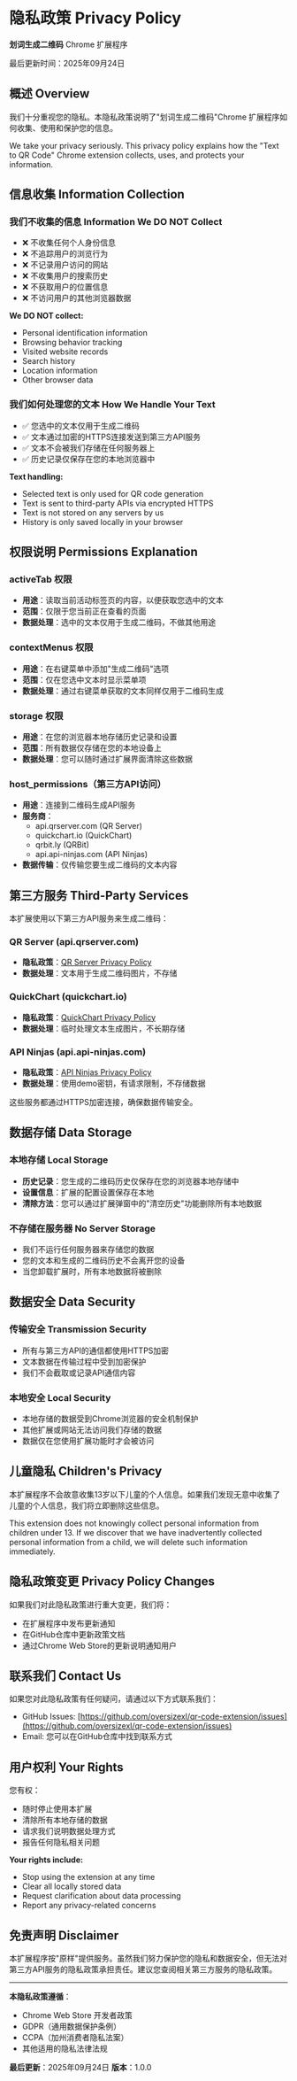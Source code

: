 # 隐私政策 Privacy Policy

**划词生成二维码** Chrome 扩展程序

最后更新时间：2025年09月24日

## 概述 Overview

我们十分重视您的隐私。本隐私政策说明了"划词生成二维码"Chrome 扩展程序如何收集、使用和保护您的信息。

We take your privacy seriously. This privacy policy explains how the "Text to QR Code" Chrome extension collects, uses, and protects your information.

## 信息收集 Information Collection

### 我们不收集的信息 Information We DO NOT Collect

- ❌ 不收集任何个人身份信息
- ❌ 不追踪用户的浏览行为
- ❌ 不记录用户访问的网站
- ❌ 不收集用户的搜索历史
- ❌ 不获取用户的位置信息
- ❌ 不访问用户的其他浏览器数据

**We DO NOT collect:**
- Personal identification information
- Browsing behavior tracking
- Visited website records
- Search history
- Location information
- Other browser data

### 我们如何处理您的文本 How We Handle Your Text

- ✅ 您选中的文本仅用于生成二维码
- ✅ 文本通过加密的HTTPS连接发送到第三方API服务
- ✅ 文本不会被我们存储在任何服务器上
- ✅ 历史记录仅保存在您的本地浏览器中

**Text handling:**
- Selected text is only used for QR code generation
- Text is sent to third-party APIs via encrypted HTTPS
- Text is not stored on any servers by us
- History is only saved locally in your browser

## 权限说明 Permissions Explanation

### activeTab 权限
- **用途**：读取当前活动标签页的内容，以便获取您选中的文本
- **范围**：仅限于您当前正在查看的页面
- **数据处理**：选中的文本仅用于生成二维码，不做其他用途

### contextMenus 权限
- **用途**：在右键菜单中添加"生成二维码"选项
- **范围**：仅在您选中文本时显示菜单项
- **数据处理**：通过右键菜单获取的文本同样仅用于二维码生成

### storage 权限
- **用途**：在您的浏览器本地存储历史记录和设置
- **范围**：所有数据仅存储在您的本地设备上
- **数据处理**：您可以随时通过扩展界面清除这些数据

### host_permissions（第三方API访问）
- **用途**：连接到二维码生成API服务
- **服务商**：
  - api.qrserver.com (QR Server)
  - quickchart.io (QuickChart)
  - qrbit.ly (QRBit)
  - api.api-ninjas.com (API Ninjas)
- **数据传输**：仅传输您要生成二维码的文本内容

## 第三方服务 Third-Party Services

本扩展使用以下第三方API服务来生成二维码：

### QR Server (api.qrserver.com)
- **隐私政策**：[QR Server Privacy Policy](https://goqr.me/privacy/)
- **数据处理**：文本用于生成二维码图片，不存储

### QuickChart (quickchart.io)
- **隐私政策**：[QuickChart Privacy Policy](https://quickchart.io/privacy/)
- **数据处理**：临时处理文本生成图片，不长期存储

### API Ninjas (api.api-ninjas.com)
- **隐私政策**：[API Ninjas Privacy Policy](https://api.api-ninjas.com/privacy)
- **数据处理**：使用demo密钥，有请求限制，不存储数据

这些服务都通过HTTPS加密连接，确保数据传输安全。

## 数据存储 Data Storage

### 本地存储 Local Storage
- **历史记录**：您生成的二维码历史仅保存在您的浏览器本地存储中
- **设置信息**：扩展的配置设置保存在本地
- **清除方法**：您可以通过扩展弹窗中的"清空历史"功能删除所有本地数据

### 不存储在服务器 No Server Storage
- 我们不运行任何服务器来存储您的数据
- 您的文本和生成的二维码历史不会离开您的设备
- 当您卸载扩展时，所有本地数据将被删除

## 数据安全 Data Security

### 传输安全 Transmission Security
- 所有与第三方API的通信都使用HTTPS加密
- 文本数据在传输过程中受到加密保护
- 我们不会截取或记录API通信内容

### 本地安全 Local Security
- 本地存储的数据受到Chrome浏览器的安全机制保护
- 其他扩展或网站无法访问我们存储的数据
- 数据仅在您使用扩展功能时才会被访问

## 儿童隐私 Children's Privacy

本扩展程序不会故意收集13岁以下儿童的个人信息。如果我们发现无意中收集了儿童的个人信息，我们将立即删除这些信息。

This extension does not knowingly collect personal information from children under 13. If we discover that we have inadvertently collected personal information from a child, we will delete such information immediately.

## 隐私政策变更 Privacy Policy Changes

如果我们对此隐私政策进行重大变更，我们将：
- 在扩展程序中发布更新通知
- 在GitHub仓库中更新政策文档
- 通过Chrome Web Store的更新说明通知用户

## 联系我们 Contact Us

如果您对此隐私政策有任何疑问，请通过以下方式联系我们：

- GitHub Issues: [https://github.com/oversizexl/qr-code-extension/issues](https://github.com/oversizexl/qr-code-extension/issues)
- Email: 您可以在GitHub仓库中找到联系方式

## 用户权利 Your Rights

您有权：
- 随时停止使用本扩展
- 清除所有本地存储的数据
- 请求我们说明数据处理方式
- 报告任何隐私相关问题

**Your rights include:**
- Stop using the extension at any time
- Clear all locally stored data
- Request clarification about data processing
- Report any privacy-related concerns

## 免责声明 Disclaimer

本扩展程序按"原样"提供服务。虽然我们努力保护您的隐私和数据安全，但无法对第三方API服务的隐私政策承担责任。建议您查阅相关第三方服务的隐私政策。

---

**本隐私政策遵循**：
- Chrome Web Store 开发者政策
- GDPR（通用数据保护条例）
- CCPA（加州消费者隐私法案）
- 其他适用的隐私法律法规

**最后更新**：2025年09月24日
**版本**：1.0.0